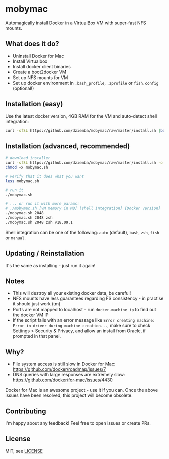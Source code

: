 # mobymac

Automagically install Docker in a VirtualBox VM with super-fast NFS mounts.

## What does it do?

- Uninstall Docker for Mac
- Install Virtualbox
- Install docker client binaries
- Create a boot2docker VM
- Set up NFS mounts for VM
- Set up docker environment in `.bash_profile`, `.zprofile` or `fish.config` (optional!)

## Installation (easy)

Use the latest docker version, 4GB RAM for the VM and auto-detect shell integration:
```bash
curl -sfSL https://github.com/dziemba/mobymac/raw/master/install.sh |bash -s 4096
```

## Installation (advanced, recommended)

```bash
# download installer
curl -sfSL https://github.com/dziemba/mobymac/raw/master/install.sh -o mobymac.sh
chmod +x mobymac.sh

# verify that it does what you want
less mobymac.sh

# run it
./mobymac.sh

# ... or run it with more params:
# ./mobymac.sh [VM memory in MB] [shell integration] [Docker version]
./mobymac.sh 2048
./mobymac.sh 2048 zsh
./mobymac.sh 2048 zsh v18.09.1
```

Shell integration can be one of the following: `auto` (default), `bash`, `zsh`, `fish` or `manual`.

## Updating / Reinstallation

It's the same as installing - just run it again!

## Notes

- This will destroy all your existing docker data, be careful!
- NFS mounts have less guarantees regarding FS consistency - in practise it should just work (tm)
- Ports are not mapped to localhost - run `docker-machine ip` to find out the docker VM IP
- If the script fails with an error message like
`Error creating machine: Error in driver during machine creation...`,
make sure to check Settings > Security & Privacy, and allow an install from Oracle,
if prompted in that panel.

## Why?

- File system access is still slow in Docker for Mac: https://github.com/docker/roadmap/issues/7
- DNS queries with large responses are extremely slow: https://github.com/docker/for-mac/issues/4430

Docker for Mac is an awesome project - use it if you can.
Once the above issues have been resolved, this project will become obsolete.

## Contributing

I'm happy about any feedback! Feel free to open issues or create PRs.

## License

MIT, see [LICENSE](LICENSE)
